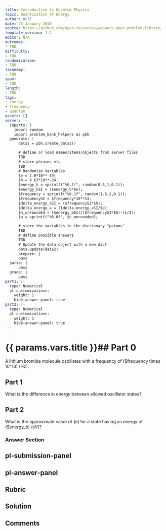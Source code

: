 ```yaml
---
title: Introduction to Quantum Physics
topic: Quantization of Energy
author: null
date: 25 January 2018
source: https://github.com/open-resources/webwork-open-problem-library/tree/master/Contrib/BrockPhysics/College_Physics_Urone/29.Introduction_to_Quantum_Physics/29-01.Quantization_of_Energy/NU_U17_29_01_001.pg
template_version: 1.2
editor: N/A
outcomes:
- TBD
difficulty:
- TBD
randomization:
- TBD
taxonomy:
- TBD
span:
- TBD
length:
- TBD
tags:
- energy
- frequency
- quantum
assets: []
server: |-
  imports: |
    import random
    import problem_bank_helpers as pbh
  generate: |
      data2 = pbh.create_data2()

      # define or load names/items/objects from server files
      TBD
      # store phrases etc
      TBD
      # Randomize Variables
      $e = 1.6*10**-19;
      $h = 6.63*10**-34;
      $energy_b = sprintf("%0.1f", random(0.5,1,0.1));
      $energy_bSI = ($energy_b*$e);
      $frequency = sprintf("%0.1f", random(1.5,2,0.1));
      $frequencySI = $frequency*10**13;
      $delta_energy_aSI = ($frequencySI*$h);
      $delta_energy_a = ($delta_energy_aSI/$e);
      $n_unrounded = ($energy_bSI)/($frequencySI*$h)-(1/2);
      $n = sprintf("%0.0f", $n_unrounded);

      # store the variables in the dictionary "params"
      TBD
      # define possible answers
      TBD
      # Update the data object with a new dict
      data.update(data2)
      prepare: |
      pass
  parse: |
      pass
  grade: |
      pass
part1: |-
  type: Numerical
  pl-customizations:
    weight: 1
    hide-answer-panel: true
part2: |-
  type: Numerical
  pl-customizations:
    weight: 1
    hide-answer-panel: true
---
```


# {{ params.vars.title }}## Part 0 
A lithium bromide molecule oscillates with a frequency of ($frequency times 10^13) (Hz). 
## Part 1 
What is the difference in energy between allowed oscillator states? 
## Part 2 
What is the approximate value of (n) for a state having an energy of ($energy_b) (eV)? 


### Answer Section 


## pl-submission-panel 


## pl-answer-panel 


## Rubric 


## Solution 


## Comments 


